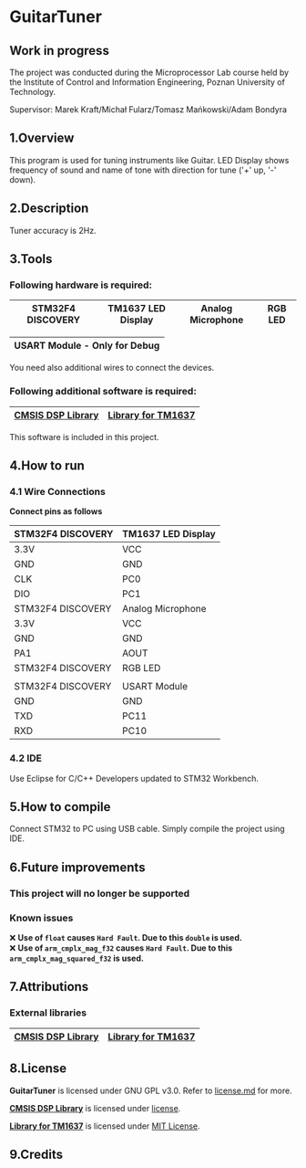 # GuitarTuner

## Work in progress

The project was conducted during the Microprocessor Lab course held by the Institute of Control and Information Engineering, Poznan University of Technology.

Supervisor: Marek Kraft/Michał Fularz/Tomasz Mańkowski/Adam Bondyra

## 1.Overview
This program is used for tuning instruments like Guitar. 
LED Display shows frequency of sound and name of tone with direction for tune ('+' up, '-' down).

## 2.Description
Tuner accuracy is 2Hz.

## 3.Tools
### Following hardware is required:

| STM32F4 DISCOVERY | TM1637 LED Display | Analog Microphone | RGB LED |
| --- | --- | --- | --- |

| USART Module - Only for Debug |
| --- |

You need also additional wires to connect the devices.

### Following additional software is required:
| [CMSIS DSP Library](https://github.com/ARM-software/CMSIS) | [Library for TM1637](https://github.com/rogerdahl/stm32-tm1637) |
| --- | --- |

This software is included in this project.

## 4.How to run
### 4.1 Wire Connections 

**Connect pins as follows** <br/>

| STM32F4 DISCOVERY | TM1637 LED Display | 
| ----------------- | ------------------ |
| 3.3V | VCC |
| GND | GND |
| CLK | PC0 |
| DIO | PC1 |
| STM32F4 DISCOVERY | Analog Microphone |
| 3.3V | VCC |
| GND | GND |
| PA1 | AOUT |
| STM32F4 DISCOVERY | RGB LED |
| | |
| STM32F4 DISCOVERY | USART Module |
| GND | GND |
| TXD | PC11 |
| RXD | PC10 |

### 4.2 IDE
Use Eclipse for C/C++ Developers updated to STM32 Workbench.

## 5.How to compile
Connect STM32 to PC using USB cable. Simply compile the project using IDE.

## 6.Future improvements
### This project will no longer be supported

### Known issues
:x: **Use of `float` causes `Hard Fault`. Due to this `double` is used.**<br/>
:x: **Use of `arm_cmplx_mag_f32` causes `Hard Fault`. Due to this `arm_cmplx_mag_squared_f32` is used.** <br/>

## 7.Attributions
### External libraries
| [CMSIS DSP Library](https://github.com/ARM-software/CMSIS) | [Library for TM1637](https://github.com/rogerdahl/stm32-tm1637) |
| --- | --- |

## 8.License
**GuitarTuner** is licensed under GNU GPL v3.0. Refer to [license.md](https://github.com/PUT-PTM/GuitarTuner/blob/master/license.md) for more. <br/>

**[CMSIS DSP Library](https://github.com/ARM-software/CMSIS)** is licensed under [license](https://github.com/ARM-software/CMSIS/blob/master/CMSIS/DSP_Lib/license.txt).
 <br/>

**[Library for TM1637](https://github.com/rogerdahl/stm32-tm1637/)** is licensed under [MIT License](https://github.com/rogerdahl/stm32-tm1637/blob/master/LICENSE.md). <br/>

## 9.Credits


